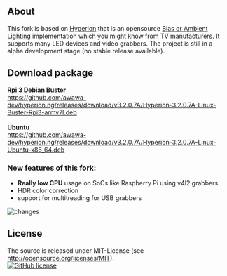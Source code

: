 ## About 

This fork is based on [Hyperion](https://github.com/hyperion-project/hyperion.ng) that is an opensource [Bias or Ambient Lighting](https://en.wikipedia.org/wiki/Bias_lighting) implementation which you might know from TV manufacturers. It supports many LED devices and video grabbers. The project is still in a alpha development stage (no stable release available).

## Download package

<b>Rpi 3 Debian Buster</b><br/>
<a href = "https://github.com/awawa-dev/hyperion.ng/releases/download/v3.2.0.7A/Hyperion-3.2.0.7A-Linux-Buster-Rpi3-armv7l.deb">https://github.com/awawa-dev/hyperion.ng/releases/download/v3.2.0.7A/Hyperion-3.2.0.7A-Linux-Buster-Rpi3-armv7l.deb</a>
<br/><br/>
<b>Ubuntu</b><br/>
<a href = "https://github.com/awawa-dev/hyperion.ng/releases/download/v3.2.0.7A/Hyperion-3.2.0.7A-Linux-Ubuntu-x86_64.deb">https://github.com/awawa-dev/hyperion.ng/releases/download/v3.2.0.7A/Hyperion-3.2.0.7A-Linux-Ubuntu-x86_64.deb</a>

### New features of this fork:

* <b>Really low CPU</b> usage on SoCs like Raspberry Pi using v4l2 grabbers
* HDR color correction
* support for multitreading for USB grabbers

<img src='https://i.postimg.cc/RZnQtydk/changes.png' border='0' alt='changes'/>

## License
The source is released under MIT-License (see http://opensource.org/licenses/MIT).<br>
[![GitHub license](https://img.shields.io/badge/License-MIT-yellow.svg)](https://raw.githubusercontent.com/hyperion-project/hyperion.ng/master/LICENSE)
